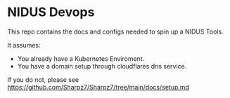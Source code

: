 # NIDUS Devops

This repo contains the docs and configs needed to spin up a NIDUS Tools.

It assumes:
- You already have a Kubernetes Enviroment.
- You have a domain setup through cloudflares dns service.

If you do not, please see https://github.com/Sharpz7/Sharpz7/tree/main/docs/setup.md